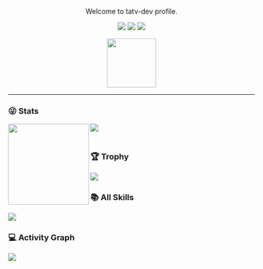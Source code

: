 <p align="center">
Welcome to tatv-dev profile.
</p>

<div align="center">

[![](https://img.shields.io/badge/Github-black?style=flat-square&logo=github&logoColor=white)](https://github.com/tatv-dev/)
[![](https://img.shields.io/badge/YouTube-black?style=flat-square&logo=YouTube&logoColor=white)](https://www.youtube.com)
[![](https://img.shields.io/badge/Twitter-black?style=flat-square&logo=Twitter&logoColor=white)](https://twitter.com)
</div>


<div id="header" align="center">
 <img src="https://media2.giphy.com/media/SUcApSWjPwQMARvcM8/giphy.gif" width="100"/>
</div>

---

### 😜 Stats

<div>
  <img height="165" align="left" src="https://github-readme-stats.vercel.app/api?username=tatv-dev&count_private=true&include_all_commits=true&theme=radical" />
  <img src="https://github-readme-stats.vercel.app/api/top-langs/?username=tatv-dev&count_private=true&include_all_commits=true&theme=radical" />
</div>
<br>

### 🏆 Trophy

![](https://github-profile-trophy.vercel.app/?username=tatv-dev&theme=radical&row=1)
<br>

### 📚 All Skills

![](https://skillicons.dev/icons?perline=15&i=github,gitlab,git,twitter,stackoverflow,vscode,androidstudio,java,flutter,dart,c,c++,c#,vba,python,mysql,linux,bash)

### 💻 Activity Graph

![](https://activity-graph.herokuapp.com/graph?username=tatv-dev&bg_color=1c1917&color=ffffff&line=216E39&point=32C15F&area_color=1c1917&area=true&hide_border=true&custom_title=GitHub%20Commits%20Graph)

